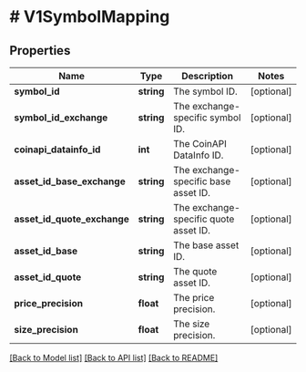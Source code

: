 # # V1SymbolMapping

## Properties

Name | Type | Description | Notes
------------ | ------------- | ------------- | -------------
**symbol_id** | **string** | The symbol ID. | [optional]
**symbol_id_exchange** | **string** | The exchange-specific symbol ID. | [optional]
**coinapi_datainfo_id** | **int** | The CoinAPI DataInfo ID. | [optional]
**asset_id_base_exchange** | **string** | The exchange-specific base asset ID. | [optional]
**asset_id_quote_exchange** | **string** | The exchange-specific quote asset ID. | [optional]
**asset_id_base** | **string** | The base asset ID. | [optional]
**asset_id_quote** | **string** | The quote asset ID. | [optional]
**price_precision** | **float** | The price precision. | [optional]
**size_precision** | **float** | The size precision. | [optional]

[[Back to Model list]](../../README.md#models) [[Back to API list]](../../README.md#endpoints) [[Back to README]](../../README.md)
